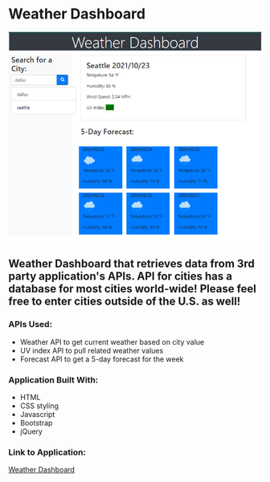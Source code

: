 # Weather Dashboard

![Screenshot](hw6-screenshot.PNG)

## Weather Dashboard that retrieves data from 3rd party application's APIs. API for cities has a database for most cities world-wide! Please feel free to enter cities outside of the U.S. as well!

### APIs Used:
- Weather API to get current weather based on city value
- UV index API to pull related weather values
- Forecast API to get a 5-day forecast for the week

### Application Built With:
- HTML
- CSS styling
- Javascript
- Bootstrap
- jQuery

### Link to Application:
[Weather Dashboard](https://matthewwalker333.github.io/weather_dashboard/)
